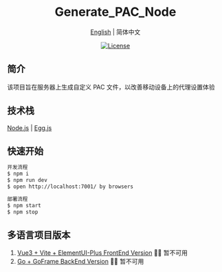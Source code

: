 

<h1 align="center">Generate_PAC_Node</h1>

<div align="center">

[English](./README.md) | 简体中文

 [![License][License-image]][License-url]
 


</div>

## 简介
该项目旨在服务器上生成自定义 PAC 文件，以改善移动设备上的代理设置体验
## 技术栈
[Node.js] | [Egg.js]

## 快速开始



```bash
开发流程
$ npm i
$ npm run dev
$ open http://localhost:7001/ by browsers

部署流程
$ npm start
$ npm stop
```


## 多语言项目版本
1. [Vue3 + Vite + ElementUI-Plus FrontEnd Version] 🤷‍♂️ 暂不可用
2. [Go + GoFrame BackEnd Version] 🤷‍♂️ 暂不可用


[Node.js]: https://nodejs.org/
[Egg.js]: https://www.eggjs.org/
[Vue3 + Vite + ElementUI-Plus FrontEnd Version]: https://github.com/rabbit2002/Node_Generate_PAC_Demo
[Go + GoFrame BackEnd Version]: https://github.com/rabbit2002/Node_Generate_PAC_Demo


[fossa-image]: https://app.fossa.io/api/projects/git%2Bgithub.com%2Fant-design%2Fant-design.svg?type=shield
[fossa-url]: https://app.fossa.io/projects/git%2Bgithub.com%2Fant-design%2Fant-design?ref=badge_shield
[License-image]: https://img.shields.io/badge/license-GPL-blue
[License-url]: https://img.shields.io/badge/license-GPL-blue
